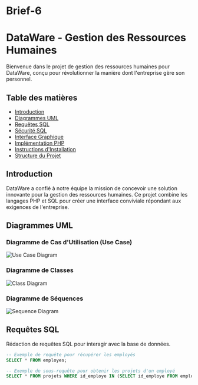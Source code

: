 # Brief-6
# DataWare - Gestion des Ressources Humaines

Bienvenue dans le projet de gestion des ressources humaines pour DataWare, conçu pour révolutionner la manière dont l'entreprise gère son personnel.

## Table des matières

- [Introduction](#introduction)
- [Diagrammes UML](#diagrammes-uml)
- [Requêtes SQL](#requêtes-sql)
- [Sécurité SQL](#sécurité-sql)
- [Interface Graphique](#interface-graphique)
- [Implémentation PHP](#implémentation-php)
- [Instructions d'Installation](#instructions-dinstallation)
- [Structure du Projet](#structure-du-projet)

## Introduction

DataWare a confié à notre équipe la mission de concevoir une solution innovante pour la gestion des ressources humaines. Ce projet combine les langages PHP et SQL pour créer une interface conviviale répondant aux exigences de l'entreprise.

## Diagrammes UML

### Diagramme de Cas d'Utilisation (Use Case)

![Use Case Diagram](lien_vers_l'image)

### Diagramme de Classes

![Class Diagram](lien_vers_l'image)

### Diagramme de Séquences

![Sequence Diagram](lien_vers_l'image)

## Requêtes SQL

Rédaction de requêtes SQL pour interagir avec la base de données.

```sql
-- Exemple de requête pour récupérer les employés
SELECT * FROM employes;

-- Exemple de sous-requête pour obtenir les projets d'un employé
SELECT * FROM projets WHERE id_employe IN (SELECT id_employe FROM employes WHERE nom='NomEmploye');
